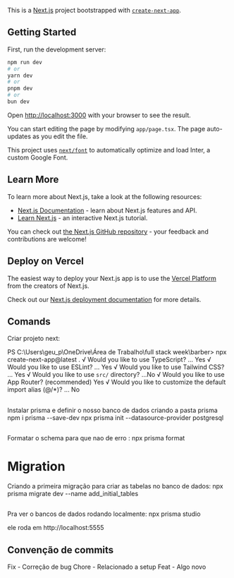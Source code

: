 This is a [Next.js](https://nextjs.org/) project bootstrapped with [`create-next-app`](https://github.com/vercel/next.js/tree/canary/packages/create-next-app).

## Getting Started

First, run the development server:

```bash
npm run dev
# or
yarn dev
# or
pnpm dev
# or
bun dev
```

Open [http://localhost:3000](http://localhost:3000) with your browser to see the result.

You can start editing the page by modifying `app/page.tsx`. The page auto-updates as you edit the file.

This project uses [`next/font`](https://nextjs.org/docs/basic-features/font-optimization) to automatically optimize and load Inter, a custom Google Font.

## Learn More

To learn more about Next.js, take a look at the following resources:

- [Next.js Documentation](https://nextjs.org/docs) - learn about Next.js features and API.
- [Learn Next.js](https://nextjs.org/learn) - an interactive Next.js tutorial.

You can check out [the Next.js GitHub repository](https://github.com/vercel/next.js/) - your feedback and contributions are welcome!

## Deploy on Vercel

The easiest way to deploy your Next.js app is to use the [Vercel Platform](https://vercel.com/new?utm_medium=default-template&filter=next.js&utm_source=create-next-app&utm_campaign=create-next-app-readme) from the creators of Next.js.

Check out our [Next.js deployment documentation](https://nextjs.org/docs/deployment) for more details.

## Comands
Criar projeto next:

PS C:\Users\geu_p\OneDrive\Área de Trabalho\full stack week\barber> npx create-next-app@latest .
√ Would you like to use TypeScript? ...  Yes
√ Would you like to use ESLint? ... Yes
√ Would you like to use Tailwind CSS? ... Yes
√ Would you like to use `src/` directory? ...No 
√ Would you like to use App Router? (recommended) Yes
√ Would you like to customize the default import alias (@/*)? ... No 

## 
Instalar prisma e definir o nosso banco de dados criando a pasta prisma
npm i prisma --save-dev
npx prisma init --datasource-provider postgresql

## 
Formatar o schema para que nao de erro :
npx prisma format

## 
# Migration
Criando a primeira migração para criar as tabelas no banco de dados:
npx prisma migrate dev --name add_initial_tables

## 
Pra ver o bancos de dados rodando localmente:
npx prisma studio

ele roda em http://localhost:5555


## Convenção de commits 
Fix - Correção de bug
Chore - Relacionado a setup
Feat - Algo novo

## 


